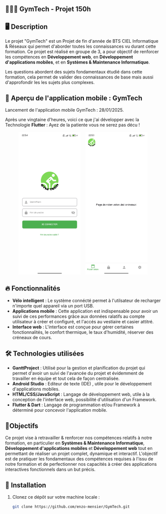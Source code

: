 ﻿## 🏋🏼‍♂️ GymTech - Projet 150h

## 🖥️ Description

Le projet "GymTech" est un Projet de fin d'année de BTS CIEL Informatique & Réseaux qui permet d'aborder toutes les connaissances vu durant cette formation. Ce projet est réalisé en groupe de 3, a pour objectif de renforcer les compétences en **Développement web**, en **Développement d'applications mobiles**, et en **Systèmes & Maintenance Informatique**.

Les questions abordent des sujets fondamentaux étudié dans cette formation, cela permet de valider des connaissances de base mais aussi d'approfondir les les sujets plus complexes.

## 🚀 Aperçu de l'application mobile : **GymTech**

Lancement de l'application mobile GymTech : 28/01/2025.

Après une vingtaine d'heures, voici ce que j'ai développer avec la Technologie **Flutter** :
Ayez de la patiente vous ne serez pas décu !

<div style="text-align: center;">
<img src="assets/images/login_page.jpg" width="40%" alt="Aperçu de la page de connexion : GymTech" style="margin-right: 10px;"/>
<img src="assets/images/home_page.jpg" width="40%" alt="Aperçu de la page d'acceuil : GymTech"/>
</div>

## 🔥 Fonctionnalités

- **Vélo intelligent** : Le système connécté permet à l'utilsateur de recharger n'importe quel appareil via un port USB.
- **Applications mobile** : Cette application est indispensable pour avoir un suivi de ces performances grâce aux données ralatifs au compte utilisateur à créer et configuré, et l'accés au vestiaire et casier attitré.
- **Interface web** : L'interface est conçue pour gérer certaines fonctionnalités, le confort thermique, le taux d'humidité, réserver des créneaux de cours.

## 🛠️ Technologies utilisées

- **GanttProject** : Utilisé pour la gestion et planification du projet qui permet d'avoir un suivi de l'avancée du projet et évidemment de travailler en équipe et tout cela de façon centralisée.
- **Android Studio** : Editeur de texte (IDE) , utile pour le développement d'applications mobiles.
- **HTML/CSS/JavaScript** : Langage de développement web, utile à la conception de l'interface web, possibilité d'utilisation d'un Framework.
- **Flutter & Dart** : Langage de programmation et/ou Framework à déterminé pour concevoir l'application mobile.

## 🎯Objectifs

Ce projet vise à retravailler & renforcer nos compétences relatifs à notre formation, en particulier en **Systèmes & Maintenance Informatique**, **Développement d'applications mobiles** et **Développement web** tout en permettant de réaliser un projet complet, dynamique et interactif. L'objectif est de pratiquer les fondamentaux des compétences requises à l'issu de notre formation et de perfectionner nos capacités à créer des applications interactives fonctionnels dans un but précis.

## 🚀 Installation

1. Clonez ce dépôt sur votre machine locale :
   ```bash
   git clone https://github.com/enzo-mensier/GymTech.git
